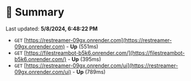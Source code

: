 # 📖 Summary
Last updated: **5/8/2024, 6:48:22 PM**

- `GET` [https://restreamer-09gx.onrender.com](https://restreamer-09gx.onrender.com) - **Up** (551ms)
- `GET` [https://filestreambot-b5k6.onrender.com/](https://filestreambot-b5k6.onrender.com/) - **Up** (395ms)
- `GET` [https://restreamer-09gx.onrender.com/ui](https://restreamer-09gx.onrender.com/ui) - **Up** (789ms)
